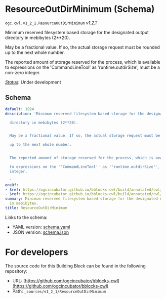 
# ResourceOutDirMinimum (Schema)

`ogc.cwl.v1_2_1.ResourceOutDirMinimum` *v1.2.1*

Minimum reserved filesystem based storage for the designated output
directory in mebibytes (2**20).

May be a fractional value. If so, the actual storage request must be rounded
up to the next whole number.

The reported amount of storage reserved for the process, which is available
to expressions on the 'CommandLineTool' as 'runtime.outdirSize', must be a non-zero integer.


[*Status*](http://www.opengis.net/def/status): Under development

## Schema

```yaml
default: 1024
description: 'Minimum reserved filesystem based storage for the designated output

  directory in mebibytes (2**20).


  May be a fractional value. If so, the actual storage request must be rounded

  up to the next whole number.


  The reported amount of storage reserved for the process, which is available

  to expressions on the ''CommandLineTool'' as ''runtime.outdirSize'', must be a non-zero
  integer.

  '
oneOf:
- $ref: https://ogcincubator.github.io/bblocks-cwl/build/annotated/cwl/v1_2_1/ResourceQuantityOrFractional/schema.yaml
- $ref: https://ogcincubator.github.io/bblocks-cwl/build/annotated/cwl/v1_2_1/CWLExpression/schema.yaml
summary: Minimum reserved filesystem based storage for the designated output directory
  in mebibytes.
title: ResourceOutDirMinimum

```

Links to the schema:

* YAML version: [schema.yaml](https://ogcincubator.github.io/bblocks-cwl/build/annotated/cwl/v1_2_1/ResourceOutDirMinimum/schema.json)
* JSON version: [schema.json](https://ogcincubator.github.io/bblocks-cwl/build/annotated/cwl/v1_2_1/ResourceOutDirMinimum/schema.yaml)


# For developers

The source code for this Building Block can be found in the following repository:

* URL: [https://github.com/ogcincubator/bblocks-cwl](https://github.com/ogcincubator/bblocks-cwl)
* Path: `_sources/v1_2_1/ResourceOutDirMinimum`

